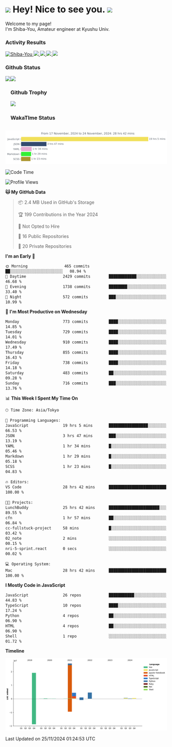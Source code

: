 <h1>
  <img src="https://emojis.slackmojis.com/emojis/images/1531849430/4246/blob-sunglasses.gif?1531849430" width="30"/> 
  Hey! Nice to see you.
  <img src="https://emojis.slackmojis.com/emojis/images/1531849430/4246/blob-sunglasses.gif?1531849430" width="30"/> 
</h1>
<p>
  Welcome to my page! <br />
  I'm Shiba-You, Amateur engineer at Kyushu Univ.
</p>


<h3>
  Activity Results
</h3>
<p align="left"> 
  <!--   GitHub  -->
  <a href="https://github.com/Shiba-You/Shiba-You/">
    <img src="https://komarev.com/ghpvc/?username=Shiba-You" alt="Shiba-You" />
  </a>
  <a href="https://github.com/Shiba-You">
    <img height="20" src="https://img.shields.io/github/followers/Shiba-You?label=follow&logo=github&style=flat" />
  </a>
  
  <!-- Qiita -->
  <a href="http://qiita.com/Shiba-You">
    <img height="20" src="https://qiita-badge.apiapi.app/s/Shiba-You/posts.svg" />
  </a>
  <a href="http://qiita.com/Shiba-You">
    <img height="20" src="https://qiita-badge.apiapi.app/s/Shiba-You/contributions.svg" />
  </a>
  <a href="http://qiita.com/Shiba-You">
    <img height="20" src="https://qiita-badge.apiapi.app/s/Shiba-You/followers.svg" />
  </a>
</p>


<h3>
  Github Status
</h3>
<div>
  <img height="170" align="left" src="https://github-readme-stats.vercel.app/api?username=Shiba-You&theme=tokyonight" />
  <img height="170" src="https://github-readme-stats.vercel.app/api/top-langs/?username=Shiba-You&theme=tokyonight&layout=compact" />
</div>

<h3>
  Github Trophy
</h3>
<div>
  <img width="800" src="https://github-profile-trophy.vercel.app/?username=Shiba-You&theme=tokyonight" />
</div>


<h3>
  WakaTIme Status
</h3>
<img src="https://github.com/Shiba-You/Shiba-You/blob/main/images/stat.svg" alt="Shiba-You WakaTime Activity"/>

<!--START_SECTION:waka-->
![Code Time](http://img.shields.io/badge/Code%20Time-1%2C005%20hrs%2014%20mins-blue)

![Profile Views](http://img.shields.io/badge/Profile%20Views-0-blue)

**🐱 My GitHub Data** 

> 📦 2.4 MB Used in GitHub's Storage 
 > 
> 🏆 199 Contributions in the Year 2024
 > 
> 🚫 Not Opted to Hire
 > 
> 📜 16 Public Repositories 
 > 
> 🔑 20 Private Repositories 
 > 
**I'm an Early 🐤** 

```text
🌞 Morning                465 commits         ██░░░░░░░░░░░░░░░░░░░░░░░   08.94 % 
🌆 Daytime                2429 commits        ████████████░░░░░░░░░░░░░   46.68 % 
🌃 Evening                1738 commits        ████████░░░░░░░░░░░░░░░░░   33.40 % 
🌙 Night                  572 commits         ███░░░░░░░░░░░░░░░░░░░░░░   10.99 % 
```
📅 **I'm Most Productive on Wednesday** 

```text
Monday                   773 commits         ████░░░░░░░░░░░░░░░░░░░░░   14.85 % 
Tuesday                  729 commits         ████░░░░░░░░░░░░░░░░░░░░░   14.01 % 
Wednesday                910 commits         ████░░░░░░░░░░░░░░░░░░░░░   17.49 % 
Thursday                 855 commits         ████░░░░░░░░░░░░░░░░░░░░░   16.43 % 
Friday                   738 commits         ████░░░░░░░░░░░░░░░░░░░░░   14.18 % 
Saturday                 483 commits         ██░░░░░░░░░░░░░░░░░░░░░░░   09.28 % 
Sunday                   716 commits         ███░░░░░░░░░░░░░░░░░░░░░░   13.76 % 
```


📊 **This Week I Spent My Time On** 

```text
🕑︎ Time Zone: Asia/Tokyo

💬 Programming Languages: 
JavaScript               19 hrs 5 mins       █████████████████░░░░░░░░   66.53 % 
JSON                     3 hrs 47 mins       ███░░░░░░░░░░░░░░░░░░░░░░   13.19 % 
YAML                     1 hr 34 mins        █░░░░░░░░░░░░░░░░░░░░░░░░   05.46 % 
Markdown                 1 hr 29 mins        █░░░░░░░░░░░░░░░░░░░░░░░░   05.18 % 
SCSS                     1 hr 23 mins        █░░░░░░░░░░░░░░░░░░░░░░░░   04.83 % 

🔥 Editors: 
VS Code                  28 hrs 42 mins      █████████████████████████   100.00 % 

🐱‍💻 Projects: 
LunchBuddy               25 hrs 42 mins      ██████████████████████░░░   89.55 % 
cfn                      1 hr 57 mins        ██░░░░░░░░░░░░░░░░░░░░░░░   06.84 % 
cc-fullstuck-project     58 mins             █░░░░░░░░░░░░░░░░░░░░░░░░   03.42 % 
02_note                  2 mins              ░░░░░░░░░░░░░░░░░░░░░░░░░   00.15 % 
nri-5-sprint.react       0 secs              ░░░░░░░░░░░░░░░░░░░░░░░░░   00.02 % 

💻 Operating System: 
Mac                      28 hrs 42 mins      █████████████████████████   100.00 % 
```

**I Mostly Code in JavaScript** 

```text
JavaScript               26 repos            ███████████░░░░░░░░░░░░░░   44.83 % 
TypeScript               10 repos            ████░░░░░░░░░░░░░░░░░░░░░   17.24 % 
Python                   4 repos             ██░░░░░░░░░░░░░░░░░░░░░░░   06.90 % 
HTML                     4 repos             ██░░░░░░░░░░░░░░░░░░░░░░░   06.90 % 
Shell                    1 repo              ░░░░░░░░░░░░░░░░░░░░░░░░░   01.72 % 
```



**Timeline**

![Lines of Code chart](https://raw.githubusercontent.com/Shiba-You/Shiba-You/main/assets/bar_graph.png)


 Last Updated on 25/11/2024 01:24:53 UTC
<!--END_SECTION:waka-->
